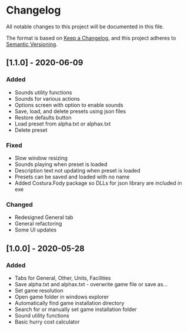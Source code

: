 # Changelog
All notable changes to this project will be documented in this file.

The format is based on [Keep a Changelog](https://keepachangelog.com/en/1.0.0/),
and this project adheres to [Semantic Versioning](https://semver.org/spec/v2.0.0.html).

## [1.1.0] - 2020-06-09
### Added
- Sounds utility functions
- Sounds for various actions
- Options screen with option to enable sounds
- Save, load, and delete presets using json files
- Restore defaults button
- Load preset from alpha.txt or alphax.txt
- Delete preset
### Fixed
- Slow window resizing
- Sounds playing when preset is loaded
- Description text not updating when preset is loaded
- Presets can be saved and loaded with no name
- Added Costura.Fody package so DLLs for json library are included in exe
### Changed
- Redesigned General tab
- General refactoring
- Some UI updates

## [1.0.0] - 2020-05-28
### Added
- Tabs for General, Other, Units, Facilities
- Save alpha.txt and alphax.txt - overwrite game file or save as...
- Set game resolution
- Open game folder in windows explorer
- Automatically find game installation directory
- Search for or manually set game installation folder
- Sound utility functions
- Basic hurry cost calculator
